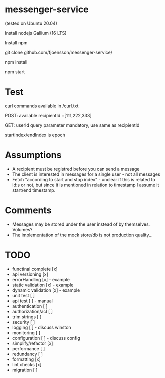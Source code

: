 # messenger-service
(tested on Ubuntu 20.04)

Install nodejs Gallium (16 LTS)

Install npm

git clone github.com/fjoensson/messenger-service/

npm install

npm start

# Test
curl commands available in /curl.txt

POST:
available recipientId =[111,222,333]

GET:
userId query parameter mandatory, use same as recipientId

startIndex/endIndex is epoch

# Assumptions
* A recipient must be registred before you can send a message
* The client is interested in messages for a single user - not all messages
* Fetch "according to start and stop index" - unclear if this is related to id:s or not, but since it is mentioned in relation to timestamp I assume it start/end timestamp. 

# Comments
* Messages may be stored under the user instead of by themselves. Volumes?
* The implementation of the mock store/db is not production quality...

# TODO
* functinal complete [x]
* api versioning [x] 
* errorHandling [x] - example
* static validation [x] - example
* dynamic validation [x] - example
* unit test [ ]
* api test [ ] - manual
* authentication [ ]
* authorization/acl [ ]
* trim strings [ ]
* security [ ]
* logging [ ] - discuss winston
* monitoring [ ]
* configuration [ ] - discuss config
* simplify/refactor [x]
* performance [ ]
* redundancy [ ]
* formatting [x]
* lint checks [x]
* migration [ ]
